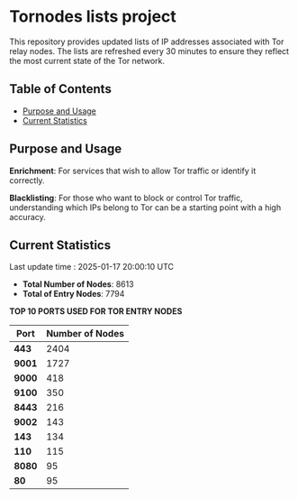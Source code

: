 # Tornodes lists project

This repository provides updated lists of IP addresses associated with Tor relay nodes. The lists are refreshed every 30 minutes to ensure they reflect the most current state of the Tor network.

## Table of Contents

- [Purpose and Usage](#purpose-and-usage)
- [Current Statistics](#current-statistics)


## Purpose and Usage

**Enrichment**: For services that wish to allow Tor traffic or identify it correctly.

**Blacklisting**: For those who want to block or control Tor traffic, understanding which IPs belong to Tor can be a starting point with a high accuracy.

## Current Statistics

Last update time : 2025-01-17 20:00:10 UTC

- **Total Number of Nodes**: 8613
- **Total of Entry Nodes**: 7794

**TOP 10 PORTS USED FOR TOR ENTRY NODES**

| **Port** | **Number of Nodes** |
|------|-----------------|
| **443**   | 2404  |
| **9001**   | 1727  |
| **9000**   | 418  |
| **9100**   | 350  |
| **8443**   | 216  |
| **9002**   | 143  |
| **143**   | 134  |
| **110**   | 115  |
| **8080**   | 95  |
| **80**   | 95  |

